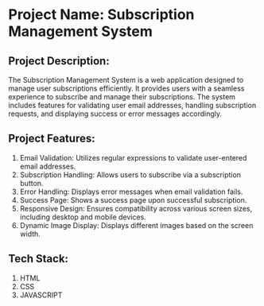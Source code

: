 # Project Name: Subscription Management System

## Project Description:

The Subscription Management System is a web application designed to manage user subscriptions efficiently. It provides users with a seamless experience to subscribe and manage their subscriptions. The system includes features for validating user email addresses, handling subscription requests, and displaying success or error messages accordingly.

## Project Features:

1) Email Validation: Utilizes regular expressions to validate user-entered email addresses.
2) Subscription Handling: Allows users to subscribe via a subscription button.
3) Error Handling: Displays error messages when email validation fails.
4) Success Page: Shows a success page upon successful subscription.
5) Responsive Design: Ensures compatibility across various screen sizes, including desktop and mobile devices.
6) Dynamic Image Display: Displays different images based on the screen width.

## Tech Stack:

1) HTML
2) CSS
3) JAVASCRIPT


